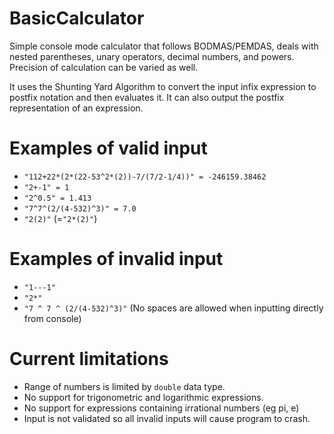 # BasicCalculator
Simple console mode calculator that follows BODMAS/PEMDAS, deals with nested parentheses, unary operators, decimal numbers, and powers. Precision of calculation can be varied as well.

It uses the Shunting Yard Algorithm to convert the input infix expression to postfix notation and then evaluates it. It can also output the postfix representation of an expression.

# Examples of valid input #

- `"112+22*(2*(22-53^2*(2))-7/(7/2-1/4))" = -246159.38462`
- `"2+-1" = 1`
- `"2^0.5" = 1.413`
- `"7^7^(2/(4-532)^3)" = 7.0`
- `"2(2)"`  (=`"2*(2)"`)


# Examples of invalid input #

- `"1---1"`
- `"2*"`
- `"7 ^ 7 ^ (2/(4-532)^3)"` (No spaces are allowed when inputting directly from console)


# Current limitations #
- Range of numbers is limited by `double` data type.
- No support for trigonometric and logarithmic expressions.
- No support for expressions containing irrational numbers (eg pi, e)
- Input is not validated so all invalid inputs will cause program to crash.